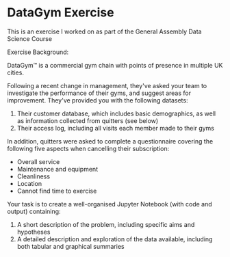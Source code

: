 # DataGym Exercise 
This is an exercise I worked on as part of the General Assembly Data Science Course 

Exercise Background:

DataGym™ is a commercial gym chain with points of presence in multiple UK cities.

Following a recent change in management, they've asked your team to investigate the performance of their gyms, and suggest areas for improvement. They've provided you with the following datasets:
1. Their customer database, which includes basic demographics, as well as information collected from quitters (see below)
2. Their access log, including all visits each member made to their gyms

In addition, quitters were asked to complete a questionnaire covering the following five aspects when cancelling their subscription:
- Overall service
- Maintenance and equipment
- Cleanliness
- Location
- Cannot find time to exercise

Your task is to create a well-organised Jupyter Notebook (with code and output) containing:
1. A short description of the problem, including specific aims and hypotheses
2. A detailed description and exploration of the data available, including both tabular and graphical summaries
